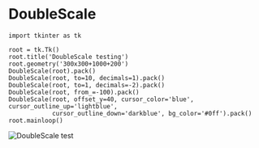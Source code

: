 # DoubleScale

```
import tkinter as tk

root = tk.Tk()
root.title('DoubleScale testing')
root.geometry('300x300+1000+200')
DoubleScale(root).pack()
DoubleScale(root, to=10, decimals=1).pack()
DoubleScale(root, to=1, decimals=-2).pack()
DoubleScale(root, from_=-100).pack()
DoubleScale(root, offset_y=40, cursor_color='blue', cursor_outline_up='lightblue', 
			cursor_outline_down='darkblue', bg_color='#0ff').pack()
root.mainloop()
```

![DoubleScale test](/repository/blob/6713d41b7dd10e043d4ff7abd08ec879894264ff/test.png "DoubleScale test")